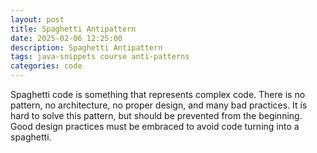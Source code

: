 ```yaml
---
layout: post
title: Spaghetti Antipattern
date: 2025-02-06 12:25:00
description: Spaghetti Antipattern
tags: java-snippets course anti-patterns
categories: code
--- 
```


Spaghetti code is something that represents complex code.
There is no pattern, no architecture, no proper design, and many bad practices.
It is hard to solve this pattern, but should be prevented from the beginning.
Good design practices must be embraced to avoid code turning into a spaghetti.

